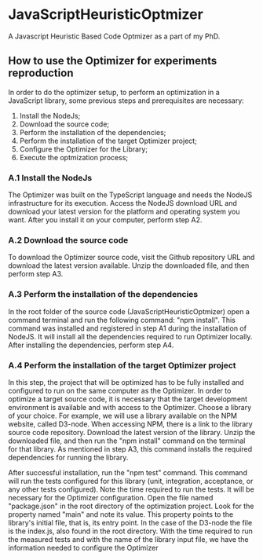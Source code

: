 # JavaScriptHeuristicOptmizer

A Javascript Heuristic Based Code Optmizer as a part of my PhD.

## How to use the Optimizer for experiments reproduction

In order to do the optimizer setup, to perform an optimization in a JavaScript library, some previous steps and prerequisites are necessary:

1. Install the NodeJs;
2. Download the source code;
3. Perform the installation of the dependencies;
4. Perform the installation of the target Optimizer project;
5. Configure the Optimizer for the Library;
6. Execute the optmization process;

### A.1 Install the NodeJs

The Optimizer was built on the TypeScript language and needs the NodeJS infrastructure for its execution. Access the NodeJS download URL and download your latest version for the platform and operating system you want. After you install it on your computer, perform step A2.

### A.2 Download the source code

To download the Optimizer source code, visit the Github repository URL and download the latest version available. Unzip the downloaded file, and then perform step A3.

### A.3 Perform the installation of the dependencies

In the root folder of the source code (JavaScriptHeuristicOptmizer) open a command terminal and run the following command: "npm install". This command was installed and registered in step A1 during the installation of NodeJS. It will install all the dependencies required to run Optimizer locally. After installing the dependencies, perform step A4.

### A.4 Perform the installation of the target Optimizer project

In this step, the project that will be optimized has to be fully installed and configured to run on the same computer as the Optimizer. In order to optimize a target source code, it is necessary that the target development environment is available and with access to the Optimizer. Choose a library of your choice. For example, we will use a library available on the NPM website, called D3-node. When accessing NPM, there is a link to the library source code repository. Download the latest version of the library. Unzip the downloaded file, and then run the "npm install" command on the terminal for that library. As mentioned in step A3, this command installs the required dependencies for running the library. 

After successful installation, run the "npm test" command. This command will run the tests configured for this library (unit, integration, acceptance, or any other tests configured). Note the time required to run the tests. It will be necessary for the Optimizer configuration. Open the file named "package.json" in the root directory of the optimization project. Look for the property named "main" and note its value. This property points to the library's initial file, that is, its entry point. In the case of the D3-node the file is the index.js, also found in the root directory. With the time required to run the measured tests and with the name of the library input file, we have the information needed to configure the Optimizer
